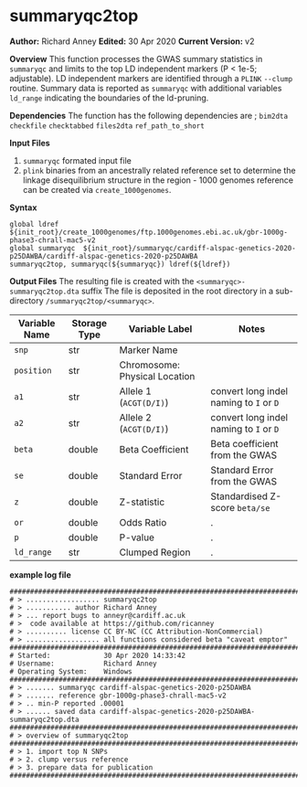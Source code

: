 # summaryqc2top
__Author:__ Richard Anney
__Edited:__ 30 Apr 2020
__Current Version:__ v2

__Overview__
This function processes the GWAS summary statistics in  ``summaryqc`` and limits to the top LD independent markers (P < 1e-5; adjustable). LD independent markers are identified through a ``PLINK`` ``--clump`` routine. Summary data is reported as ``summaryqc`` with additional variables ``ld_range`` indicating the boundaries of the ld-pruning.

__Dependencies__
The function has the following dependencies are ;
``bim2dta`` ``checkfile`` ``checktabbed`` ``files2dta``  ``ref_path_to_short`` 

__Input Files__
1. ``summaryqc`` formated input file
2. ``plink`` binaries from an ancestrally related reference set to determine the linkage disequilibrium structure in the region - 1000 genomes reference can be created via ``create_1000genomes``.

__Syntax__
```
global ldref      ${init_root}/create_1000genomes/ftp.1000genomes.ebi.ac.uk/gbr-1000g-phase3-chrall-mac5-v2
global summaryqc  ${init_root}/summaryqc/cardiff-alspac-genetics-2020-p25DAWBA/cardiff-alspac-genetics-2020-p25DAWBA
summaryqc2top, summaryqc(${summaryqc}) ldref(${ldref})
```

__Output Files__
The resulting file is created with the ``<summaryqc>-summaryqc2top.dta`` suffix 
The file is deposited in the root directory in a sub-directory ``/summaryqc2top/<summaryqc>``. 

| Variable Name | Storage Type | Variable Label | Notes |
|--------|--------|--------|--------|
|``snp``  |str |Marker Name| |
|``position``  |str |Chromosome: Physical Location
|``a1``   |str |Allele 1 (``ACGT(D/I)``)| convert long indel naming to ``I`` or ``D``
|``a2``   |str |Allele 2 (``ACGT(D/I)``)| convert long indel naming to ``I`` or ``D``
|``beta`` |double | Beta Coefficient| Beta coefficient from the GWAS 
|``se``   |double | Standard Error | Standard Error from the GWAS 
|``z``    |double | Z-statistic | Standardised Z-score  ``beta/se``
|``or``   |double | Odds Ratio |.
|``p``    |double | P-value|.
|``ld_range``|str|Clumped Region|.


__example log file__
```
#########################################################################
# > .................. summaryqc2top
# > ........... author Richard Anney
# > ... report bugs to anneyr@cardiff.ac.uk
# >  code available at https://github.com/ricanney
# > .......... license CC BY-NC (CC Attribution-NonCommercial)
# > .................. all functions considered beta "caveat emptor"
#########################################################################
# Started:             30 Apr 2020 14:33:42 
# Username:            Richard Anney
# Operating System:    Windows
#########################################################################
# > ....... summaryqc cardiff-alspac-genetics-2020-p25DAWBA
# > ....... reference gbr-1000g-phase3-chrall-mac5-v2
# > .. min-P reported .00001
# > ...... saved data cardiff-alspac-genetics-2020-p25DAWBA-summaryqc2top.dta
#########################################################################
# > overview of summaryqc2top
#########################################################################
# > 1. import top N SNPs
# > 2. clump versus reference
# > 3. prepare data for publication
#########################################################################
```